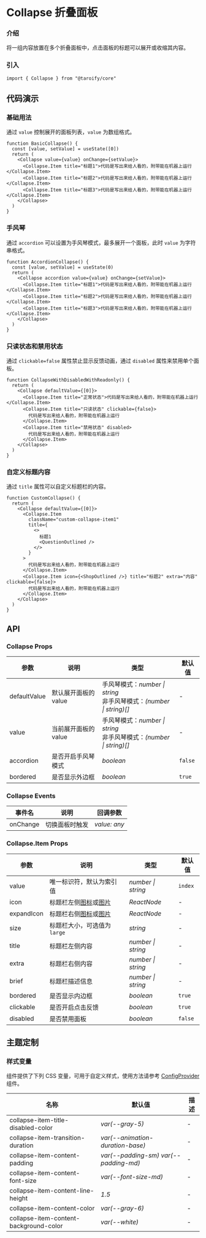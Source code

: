 # Collapse 折叠面板

### 介绍

将一组内容放置在多个折叠面板中，点击面板的标题可以展开或收缩其内容。

### 引入

```tsx
import { Collapse } from "@taroify/core"
```

## 代码演示

### 基础用法

通过 `value` 控制展开的面板列表，`value` 为数组格式。

```tsx
function BasicCollapse() {
  const [value, setValue] = useState([0])
  return (
    <Collapse value={value} onChange={setValue}>
      <Collapse.Item title="标题1">代码是写出来给人看的，附带能在机器上运行</Collapse.Item>
      <Collapse.Item title="标题2">代码是写出来给人看的，附带能在机器上运行</Collapse.Item>
      <Collapse.Item title="标题3">代码是写出来给人看的，附带能在机器上运行</Collapse.Item>
    </Collapse>
  )
}
```

### 手风琴

通过 `accordion` 可以设置为手风琴模式，最多展开一个面板，此时 `value` 为字符串格式。

```tsx
function AccordionCollapse() {
  const [value, setValue] = useState(0)
  return (
    <Collapse accordion value={value} onChange={setValue}>
      <Collapse.Item title="标题1">代码是写出来给人看的，附带能在机器上运行</Collapse.Item>
      <Collapse.Item title="标题2">代码是写出来给人看的，附带能在机器上运行</Collapse.Item>
      <Collapse.Item title="标题3">代码是写出来给人看的，附带能在机器上运行</Collapse.Item>
    </Collapse>
  )
}
```

### 只读状态和禁用状态

通过 `clickable=false` 属性禁止显示反馈动画，通过 `disabled` 属性来禁用单个面板。

```tsx
function CollapseWithDisabledWithReadonly() {
  return (
    <Collapse defaultValue={[0]}>
      <Collapse.Item title="正常状态">代码是写出来给人看的，附带能在机器上运行</Collapse.Item>
      <Collapse.Item title="只读状态" clickable={false}>
        代码是写出来给人看的，附带能在机器上运行
      </Collapse.Item>
      <Collapse.Item title="禁用状态" disabled>
        代码是写出来给人看的，附带能在机器上运行
      </Collapse.Item>
    </Collapse>
  )
}
```

### 自定义标题内容

通过 `title` 属性可以自定义标题栏的内容。

```tsx
function CustomCollapse() {
  return (
    <Collapse defaultValue={[0]}>
      <Collapse.Item
        className="custom-collapse-item1"
        title={
          <>
            标题1
            <QuestionOutlined />
          </>
        }
      >
        代码是写出来给人看的，附带能在机器上运行
      </Collapse.Item>
      <Collapse.Item icon={<ShopOutlined />} title="标题2" extra="内容" clickable={false}>
        代码是写出来给人看的，附带能在机器上运行
      </Collapse.Item>
    </Collapse>
  )
}
```

## API

### Collapse Props

| 参数 | 说明 | 类型 | 默认值 |
| --- | --- | --- | --- |
| defaultValue | 默认展开面板的 value | 手风琴模式：_number \| string_<br>非手风琴模式：_(number \| string)[]_ | - |
| value | 当前展开面板的 value | 手风琴模式：_number \| string_<br>非手风琴模式：_(number \| string)[]_ | - |
| accordion | 是否开启手风琴模式 | _boolean_ | `false` |
| bordered | 是否显示外边框 | _boolean_ | `true` |

### Collapse Events

| 事件名 | 说明           | 回调参数                                 |
| ------ | -------------- | ---------------------------------------- |
| onChange | 切换面板时触发 | _value: any_ |

### Collapse.Item Props

| 参数 | 说明 | 类型 | 默认值 |
| --- | --- | --- | --- |
| value | 唯一标识符，默认为索引值 | _number \| string_ | `index` |
| icon | 标题栏左侧[图标](/components/icon)或[图片](/components/image) | _ReactNode_ | - |
| expandIcon | 标题栏右侧[图标](/components/icon)或[图片](/components/image) | _ReactNode_ | - |
| size | 标题栏大小，可选值为 `large` | _string_ | - |
| title | 标题栏左侧内容 | _number \| string_ | - |
| extra | 标题栏右侧内容 | _number \| string_ | - |
| brief | 标题栏描述信息 | _number \| string_ | - |
| bordered | 是否显示内边框 | _boolean_ | `true` |
| clickable| 是否开启点击反馈 | _boolean_ | `true` |
| disabled | 是否禁用面板 | _boolean_ | `false` |

## 主题定制

### 样式变量

组件提供了下列 CSS 变量，可用于自定义样式，使用方法请参考 [ConfigProvider](/components/config-provider/) 组件。

| 名称                                     | 默认值                                   | 描述  |
|----------------------------------------|---------------------------------------|-----|
| collapse-item-title-disabled-color     | _var(--gray-5)_                       | -   |
| collapse-item-transition-duration      | _var(--animation-duration-base)_      | -   |
| collapse-item-content-padding          | _var(--padding-sm) var(--padding-md)_ | -   |
| collapse-item-content-font-size        | _var(--font-size-md)_                 | -   |
| collapse-item-content-line-height      | _1.5_                                 | -   |
| collapse-item-content-color            | _var(--gray-6)_                       | -   |
| collapse-item-content-background-color | _var(--white)_                        | -   |
